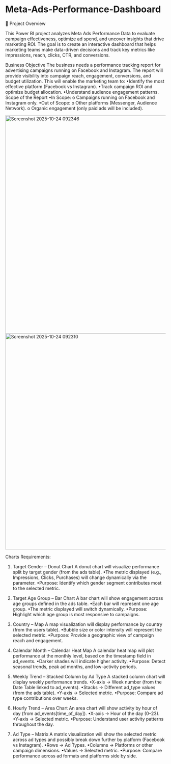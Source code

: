 # Meta-Ads-Performance-Dashboard
🧠 Project Overview

This Power BI project analyzes Meta Ads Performance Data to evaluate campaign effectiveness, optimize ad spend, and uncover insights that drive marketing ROI.
The goal is to create an interactive dashboard that helps marketing teams make data-driven decisions and track key metrics like impressions, reach, clicks, CTR, and conversions.

Business Objective
The business needs a performance tracking report for advertising campaigns running on Facebook and Instagram. The report will provide visibility into campaign reach, engagement, conversions, and budget utilization. This will enable the marketing team to:
•Identify the most effective platform (Facebook vs Instagram).
•Track campaign ROI and optimize budget allocation.
•Understand audience engagement patterns.
Scope of the Report
•In Scope:
      o Campaigns running on Facebook and Instagram only.
•Out of Scope:
      o Other platforms (Messenger, Audience Network).
      o Organic engagement (only paid ads will be included). 

<img width="1184" height="684" alt="Screenshot 2025-10-24 092346" src="https://github.com/user-attachments/assets/ea0c8f73-5e35-4fb7-a3a6-040fa897783f" />


<img width="1177" height="679" alt="Screenshot 2025-10-24 092310" src="https://github.com/user-attachments/assets/123fe957-a554-4c28-931d-c6a9e749e152" />




Charts Requirements:
1. Target Gender – Donut Chart
A donut chart will visualize performance split by target gender (from the ads table).
•The metric displayed (e.g., Impressions, Clicks, Purchases) will change dynamically via the parameter.
•Purpose: Identify which gender segment contributes most to the selected metric.

2. Target Age Group – Bar Chart
A bar chart will show engagement across age groups defined in the ads table.
•Each bar will represent one age group.
•The metric displayed will switch dynamically.
•Purpose: Highlight which age group is most responsive to campaigns.

3. Country – Map
A map visualization will display performance by country (from the users table).
•Bubble size or color intensity will represent the selected metric.
•Purpose: Provide a geographic view of campaign reach and engagement.

5. Calendar Month – Calendar Heat Map
A calendar heat map will plot performance at the monthly level, based on the timestamp field in ad_events.
•Darker shades will indicate higher activity.
•Purpose: Detect seasonal trends, peak ad months, and low-activity periods.

6. Weekly Trend – Stacked Column by Ad Type
A stacked column chart will display weekly performance trends.
•X-axis → Week number (from the Date Table linked to ad_events).
•Stacks → Different ad_type values (from the ads table).
•Y-axis → Selected metric.
•Purpose: Compare ad type contributions over weeks.

7. Hourly Trend – Area Chart
An area chart will show activity by hour of day (from ad_events[time_of_day]).
•X-axis → Hour of the day (0–23).
•Y-axis → Selected metric.
•Purpose: Understand user activity patterns throughout the day.

8. Ad Type – Matrix
A matrix visualization will show the selected metric across ad types and possibly break down further by platform (Facebook vs Instagram).
•Rows → Ad Types.
•Columns → Platforms or other campaign dimensions.
•Values → Selected metric.
•Purpose: Compare performance across ad formats and platforms side by side.



